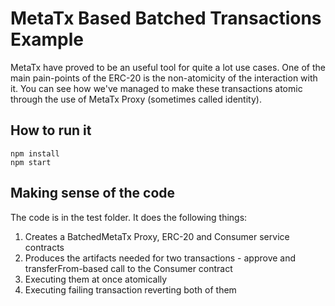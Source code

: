 # MetaTx Based Batched Transactions Example

MetaTx have proved to be an useful tool for quite a lot use cases. One of the main pain-points of the ERC-20 is the non-atomicity of the interaction with it. You can see how we've managed to make these transactions atomic through the use of MetaTx Proxy (sometimes called identity).

## How to run it
```
npm install
npm start
```

## Making sense of the code
The code is in the test folder. It does the following things:

1. Creates a BatchedMetaTx Proxy, ERC-20 and Consumer service contracts
2. Produces the artifacts needed for two transactions - approve and transferFrom-based call to the Consumer contract
3. Executing them at once atomically
4. Executing failing transaction reverting both of them
